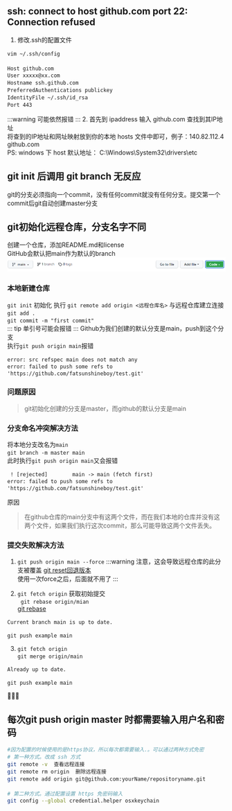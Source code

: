## ssh: connect to host github.com port 22: Connection refused
1. 修改.ssh的配置文件
```bash
vim ~/.ssh/config

Host github.com  
User xxxxx@xx.com  
Hostname ssh.github.com  
PreferredAuthentications publickey  
IdentityFile ~/.ssh/id_rsa  
Port 443
``` 
:::warning
可能依然报错
:::
2. 首先到 ipaddress 输入 github.com 查找到其IP地址  
将查到的IP地址和网址映射放到你的本地 hosts 文件中即可，例子：140.82.112.4 github.com  
PS: windows 下 host 默认地址： C:\Windows\System32\drivers\etc

## git init 后调用 git branch 无反应
git的分支必须指向一个commit，没有任何commit就没有任何分支。提交第一个commit后git自动创建master分支

## git初始化远程仓库，分支名字不同
创建一个仓库，添加README.md和license  
GitHub会默认把main作为默认的branch  
![GitHub会默认把main作为默认的branch ](/imgs/record/git_problem/git_main.png)

### 本地新建仓库  
`git init` 初始化
执行 `git remote add origin <远程仓库名>` 与远程仓库建立连接  
`git add .`  
`git commit -m "first commit"`  
::: tip
单引号可能会报错
:::
Github为我们创建的默认分支是main，push到这个分支  
执行`git push origin main`报错  
```
error: src refspec main does not match any
error: failed to push some refs to 'https://github.com/fatsunshineboy/test.git'
```

### 问题原因
> git初始化创建的分支是master，而github的默认分支是main

### 分支命名冲突解决方法
将本地分支改名为`main`  
`git branch -m master main`  
此时执行`git push origin main`又会报错
```
 ! [rejected]        main -> main (fetch first)
error: failed to push some refs to 'https://github.com/fatsunshineboy/test.git'
```
原因
> 在github仓库的main分支中有这两个文件，而在我们本地的仓库并没有这两个文件，如果我们执行这次commit，那么可能导致这两个文件丢失。

### 提交失败解决方法
1. `git push origin main --force`
:::warning
注意，这会导致远程仓库的此分支被覆盖
[git reset回退版本](https://www.runoob.com/git/git-reset.html)  
使用一次force之后，后面就不用了
:::

2. `git fetch origin` 获取初始提交  
` git rebase origin/mian`   
[git rebase](https://www.yiibai.com/git/git_rebase.html)
```
Current branch main is up to date.
```
`git push example main`  

3. `git fetch origin`  
`git merge origin/main`
```
Already up to date.
```
`git push example main`

:tada::tada::tada:

## 每次git push origin master 时都需要输入用户名和密码
```bash
#因为配置的时候使用的是https协议，所以每次都需要输入.。可以通过两种方式免密
# 第一种方式。改成 ssh 方式
git remote -v  查看远程连接
git remote rm origin  删除远程连接
git remote add origin git@github.com:yourName/repositoryname.git

# 第二种方式。通过配置设置 https 免密码输入
git config --global credential.helper osxkeychain
```